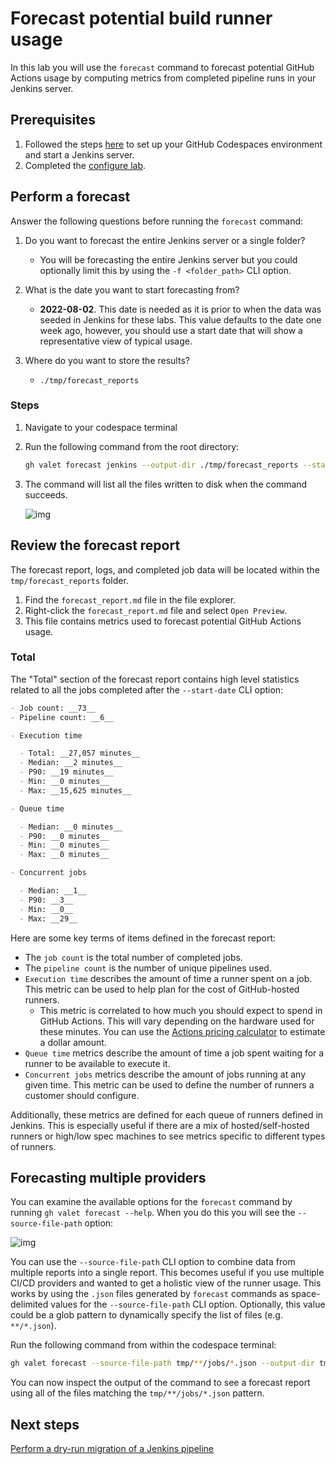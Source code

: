 # Forecast potential build runner usage

In this lab you will use the `forecast` command to forecast potential GitHub Actions usage by computing metrics from completed pipeline runs in your Jenkins server.

## Prerequisites

1. Followed the steps [here](./readme.md#configure-your-codespace) to set up your GitHub Codespaces environment and start a Jenkins server.
2. Completed the [configure lab](./1-configure-lab.md#configuring-credentials).

## Perform a forecast

Answer the following questions before running the `forecast` command:

1. Do you want to forecast the entire Jenkins server or a single folder?
    - You will be forecasting the entire Jenkins server but you could optionally limit this by using the `-f <folder_path>` CLI option.

2. What is the date you want to start forecasting from?
    - __2022-08-02__. This date is needed as it is prior to when the data was seeded in Jenkins for these labs. This value defaults to the date one week ago, however, you should use a start date that will show a representative view of typical usage.

3. Where do you want to store the results?
    - `./tmp/forecast_reports`

### Steps

1. Navigate to your codespace terminal
2. Run the following command from the root directory:

    ```bash
    gh valet forecast jenkins --output-dir ./tmp/forecast_reports --start-date 2022-08-02
    ```

3. The command will list all the files written to disk when the command succeeds.

    ![img](https://user-images.githubusercontent.com/19557880/186223037-18556c82-5a29-4434-bc17-4b906d704967.png)

## Review the forecast report

The forecast report, logs, and completed job data will be located within the `tmp/forecast_reports` folder.

1. Find the `forecast_report.md` file in the file explorer.
2. Right-click the `forecast_report.md` file and select `Open Preview`.
3. This file contains metrics used to forecast potential GitHub Actions usage.

### Total

The "Total" section of the forecast report contains high level statistics related to all the jobs completed after the `--start-date` CLI option:

```md
- Job count: __73__
- Pipeline count: __6__

- Execution time

  - Total: __27,057 minutes__
  - Median: __2 minutes__
  - P90: __19 minutes__
  - Min: __0 minutes__
  - Max: __15,625 minutes__

- Queue time

  - Median: __0 minutes__
  - P90: __0 minutes__
  - Min: __0 minutes__
  - Max: __0 minutes__

- Concurrent jobs

  - Median: __1__
  - P90: __3__
  - Min: __0__
  - Max: __29__
```

Here are some key terms of items defined in the forecast report:

- The `job count` is the total number of completed jobs.
- The `pipeline count` is the number of unique pipelines used.
- `Execution time` describes the amount of time a runner spent on a job. This metric can be used to help plan for the cost of GitHub-hosted runners.
  - This metric is correlated to how much you should expect to spend in GitHub Actions. This will vary depending on the hardware used for these minutes. You can use the [Actions pricing calculator](https://github.com/pricing/calculator) to estimate a dollar amount.
- `Queue time` metrics describe the amount of time a job spent waiting for a runner to be available to execute it.
- `Concurrent jobs` metrics describe the amount of jobs running at any given time. This metric can be used to define the number of runners a customer should configure.

Additionally, these metrics are defined for each queue of runners defined in Jenkins. This is especially useful if there are a mix of hosted/self-hosted runners or high/low spec machines to see metrics specific to different types of runners.

## Forecasting multiple providers

You can examine the available options for the `forecast` command by running `gh valet forecast --help`. When you do this you will see the `--source-file-path` option:

![img](https://user-images.githubusercontent.com/19557880/186263140-f02c6cab-7979-417c-bdfe-b9590e9c5597.png)

You can use the `--source-file-path` CLI option to combine data from multiple reports into a single report. This becomes useful if you use multiple CI/CD providers and wanted to get a holistic view of the runner usage. This works by using the `.json` files generated by `forecast` commands as space-delimited values for the `--source-file-path` CLI option. Optionally, this value could be a glob pattern to dynamically specify the list of files (e.g. `**/*.json`).

Run the following command from within the codespace terminal:

```bash
gh valet forecast --source-file-path tmp/**/jobs/*.json --output-dir tmp/combined-forecast
```

You can now inspect the output of the command to see a forecast report using all of the files matching the `tmp/**/jobs/*.json` pattern.

## Next steps

[Perform a dry-run migration of a Jenkins pipeline](4-dry-run.md)
